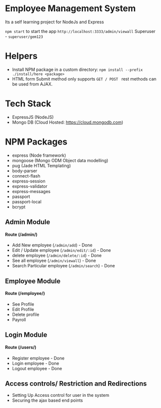 # Employee Management System
Its a self learning project for NodeJs and Express

`npm start` to start the app `http://localhost:3333/admin/viewall`
Superuser - `superuser/gem123`

# Helpers
- Install NPM package in a custom directory:  `npm install --prefix ./install/here <package>`
- HTML form Submit method only supports `GET / POST ` rest methods can be used from AJAX.

# Tech Stack
- ExpressJS (NodeJS)
- Mongo DB (Cloud Hosted: https://cloud.mongodb.com)

# NPM Packages
- express (Node framework) 
- mongoose (Mongo ODM Object data modelling) 
- pug (Jade HTML Templating) 
- body-parser
- connect-flash
- express-session
- express-validator
- express-messages
- passport
- passport-local
- bcrypt


## Admin Module 
#### Route (/admin/)
- Add New employee (`/admin/add`) - Done
- Edit / Update employee (`/admin/edit/:id`) - Done
- delete employee (`/admin/delete/:id`) - Done
- See all employee (`/admin/viewall`) - Done
- Search Particular employee (`/admin/search`) - Done

## Employee Module 
#### Route (/employee/)
- See Profile
- Edit Profile
- Delete profile
- Payroll

## Login Module
#### Route (/users/)
- Register employee - Done
- Login employee - Done
- Logout employee - Done

## Access controls/ Restriction and Redirections
- Setting Up Access control for user in the system
- Securing the ajax based end points
